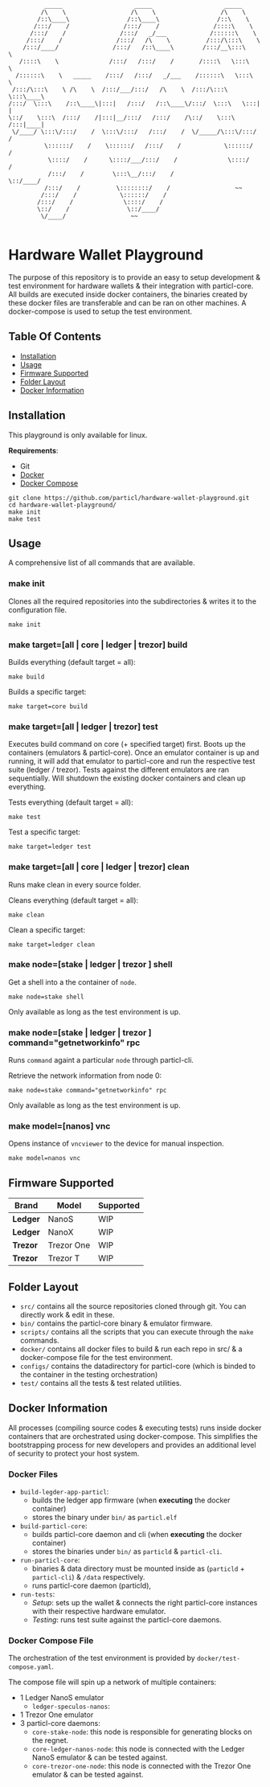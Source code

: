 ```
          _____                    _____                    _____          
         /\    \                  /\    \                  /\    \         
        /::\____\                /::\____\                /::\    \        
       /:::/    /               /:::/    /               /::::\    \       
      /:::/    /               /:::/   _/___            /::::::\    \      
     /:::/    /               /:::/   /\    \          /:::/\:::\    \     
    /:::/____/               /:::/   /::\____\        /:::/__\:::\    \    
   /::::\    \              /:::/   /:::/    /       /::::\   \:::\    \   
  /::::::\    \   _____    /:::/   /:::/   _/___    /::::::\   \:::\    \  
 /:::/\:::\    \ /\    \  /:::/___/:::/   /\    \  /:::/\:::\   \:::\____\ 
/:::/  \:::\    /::\____\|:::|   /:::/   /::\____\/:::/  \:::\   \:::|    |
\::/    \:::\  /:::/    /|:::|__/:::/   /:::/    /\::/    \:::\  /:::|____|
 \/____/ \:::\/:::/    /  \:::\/:::/   /:::/    /  \/_____/\:::\/:::/    / 
          \::::::/    /    \::::::/   /:::/    /            \::::::/    /  
           \::::/    /      \::::/___/:::/    /              \::::/    /   
           /:::/    /        \:::\__/:::/    /                \::/____/    
          /:::/    /          \::::::::/    /                  ~~          
         /:::/    /            \::::::/    /                               
        /:::/    /              \::::/    /                                
        \::/    /                \::/____/                                 
         \/____/                  ~~                                       
                                                                           
```
# Hardware Wallet Playground

The purpose of this repository is to provide an easy to setup development & test environment for hardware wallets & their integration with particl-core.
All builds are executed inside docker containers, the binaries created by these docker files are transferable and can be ran on other machines.
A docker-compose is used to setup the test environment.

## Table Of Contents
- [Installation](https://github.com/particl/hardware-wallet-playground#Installation)
- [Usage](https://github.com/particl/hardware-wallet-playground#Usage)
- [Firmware Supported](https://github.com/particl/hardware-wallet-playground#Firmware-Supported)
- [Folder Layout](https://github.com/particl/hardware-wallet-playground#Folder-Layout)
- [Docker Information](https://github.com/particl/hardware-wallet-playground#Docker-Information)

## Installation
This playground is only available for linux.

**Requirements**:
* Git
* [Docker](https://docs.docker.com/install/linux/docker-ce/debian/)
* [Docker Compose](https://docs.docker.com/compose/install/)

```
git clone https://github.com/particl/hardware-wallet-playground.git
cd hardware-wallet-playground/
make init
make test
```

## Usage
A comprehensive list of all commands that are available.

### make init
Clones all the required repositories into the subdirectories & writes it to the configuration file.
```
make init
```

### make target=[all | core | ledger | trezor] build
Builds everything (default target = all):
```
make build
```

Builds a specific target:
```
make target=core build
```

### make target=[all | ledger | trezor] test
Executes build command on core (+ specified target) first.
Boots up the containers (emulators & particl-core). Once an emulator container is up and running, it will add that emulator to particl-core and run the respective test suite (ledger / trezor).
Tests against the different emulators are ran sequentially.
Will shutdown the existing docker containers and clean up everything.

Tests everything (default target = all):
```
make test
```

Test a specific target:
```
make target=ledger test
```

### make target=[all | core | ledger | trezor] clean
Runs make clean in every source folder.

Cleans everything (default target = all):
```
make clean
```

Clean a specific target:
```
make target=ledger clean
```

### make node=[stake | ledger | trezor ] shell
Get a shell into a the container of `node`.

```
make node=stake shell
```

Only available as long as the test environment is up.

### make node=[stake | ledger | trezor ] command="getnetworkinfo" rpc
Runs `command` againt a particular `node` through particl-cli.

Retrieve the network information from node 0:
```
make node=stake command="getnetworkinfo" rpc
```

Only available as long as the test environment is up.

### make model=[nanos] vnc
Opens instance of `vncviewer` to the device for manual inspection.

```
make model=nanos vnc
```

## Firmware Supported

| Brand         | Model         | Supported     |
| ------------- | ------------- | ------------- |
| **Ledger**    | NanoS         | WIP           |
| **Ledger**    | NanoX         | WIP           |
| **Trezor**    | Trezor One    | WIP           |
| **Trezor**    | Trezor T      | WIP           |

## Folder Layout
* `src/` contains all the source repositories cloned through git. You can directly work & edit in these.
* `bin/` contains the particl-core binary & emulator firmware.
* `scripts/` contains all the scripts that you can execute through the `make` commands.
* `docker/` contains all docker files to build & run each repo in src/ & a docker-compose file for the test environment.
* `configs/` contains the datadirectory for particl-core (which is binded to the container in the testing orchestration)
* `test/` contains all the tests & test related utilities.

## Docker Information
All processes (compiling source codes & executing tests) runs inside docker containers that are orchestrated using docker-compose.
This simplifies the bootstrapping process for new developers and provides an additional level of security to protect your host system.

### Docker Files
- `build-legder-app-particl`: 
    * builds the ledger app firmware (when **executing** the docker container)
    * stores the binary under `bin/` as `particl.elf`
- `build-particl-core`:
    * builds particl-core daemon and cli (when **executing** the docker container) 
    * stores the binaries under `bin/` as `particld` & `particl-cli`.
- `run-particl-core`:
    * binaries & data directory must be mounted inside as (`particld` + `particl-cli`) & `/data` respectively.
    * runs particl-core daemon (particld), 
- `run-tests`:
    * *Setup*: sets up the wallet & connects the right particl-core instances with their respective hardware emulator. 
    * *Testing*: runs test suite against the particl-core daemons.

### Docker Compose File
The orchestration of the test environment is provided by `docker/test-compose.yaml`.

The compose file will spin up a network of multiple containers:
- 1 Ledger NanoS emulator
    * `ledger-speculos-nanos`: 
- 1 Trezor One emulator
- 3 particl-core daemons:
    * `core-stake-node`: this node is responsible for generating blocks on the regnet.
    * `core-ledger-nanos-node`: this node is connected with the Ledger NanoS emulator & can be tested against.
    * `core-trezor-one-node`: this node is connected with the Trezor One emulator & can be tested against.